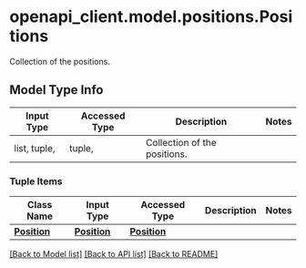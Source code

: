 # openapi_client.model.positions.Positions

Collection of the positions.

## Model Type Info
Input Type | Accessed Type | Description | Notes
------------ | ------------- | ------------- | -------------
list, tuple,  | tuple,  | Collection of the positions. | 

### Tuple Items
Class Name | Input Type | Accessed Type | Description | Notes
------------- | ------------- | ------------- | ------------- | -------------
[**Position**](Position.md) | [**Position**](Position.md) | [**Position**](Position.md) |  | 

[[Back to Model list]](../../README.md#documentation-for-models) [[Back to API list]](../../README.md#documentation-for-api-endpoints) [[Back to README]](../../README.md)

